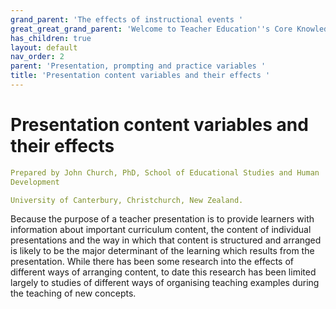 ```yaml
---
grand_parent: 'The effects of instructional events '
great_great_grand_parent: 'Welcome to Teacher Education''s Core Knowledge and Skills.'
has_children: true
layout: default
nav_order: 2
parent: 'Presentation, prompting and practice variables '
title: 'Presentation content variables and their effects '
---
```

# Presentation content variables and their effects


```yaml
Prepared by John Church, PhD, School of Educational Studies and Human
Development

University of Canterbury, Christchurch, New Zealand.
```


Because the purpose of a teacher presentation is to provide learners
with information about important curriculum content, the content of
individual presentations and the way in which that content is structured
and arranged is likely to be the major determinant of the learning which
results from the presentation. While there has been some research into
the effects of different ways of arranging content, to date this
research has been limited largely to studies of different ways of
organising teaching examples during the teaching of new concepts.
